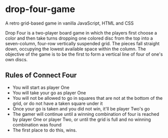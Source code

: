 # drop-four-game
A retro grid-based game in vanilla JavaScript, HTML and CSS

Drop Four is a two-player board game in which the players first choose a color and then take turns dropping one colored disc from the top into a seven-column, four-row vertically suspended grid. The pieces fall straight down, occupying the lowest available space within the column. The objective of the game is to be the first to form a vertical line of four of one's own discs.

## Rules of Connect Four
* You will start as player One
* You will take your go as player One
* You will not be allowed to go in squares that are not at the bottom of the grid, or do not have a taken square under it
* Once your go is taken and you did not win, it'll be player Two's go
* The gamer will continue until a winning combination of four is reached by player One or player Two, or until the grid is full and no winning combination was found
* The first place to do this, wins.
